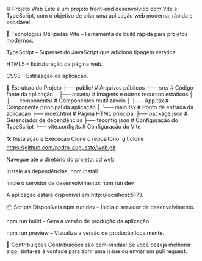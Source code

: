 🌐 Projeto Web
Este é um projeto front-end desenvolvido com Vite e TypeScript, com o objetivo de criar uma aplicação web moderna, rápida e escalável.​

🚀 Tecnologias Utilizadas
Vite – Ferramenta de build rápida para projetos modernos.

TypeScript – Superset do JavaScript que adiciona tipagem estática.

HTML5 – Estruturação da página web.

CSS3 – Estilização da aplicação.​

📁 Estrutura do Projeto
├── public/                 # Arquivos públicos
├── src/                    # Código-fonte da aplicação
│   ├── assets/             # Imagens e outros recursos estáticos
│   ├── components/         # Componentes reutilizáveis
│   ├── App.tsx             # Componente principal da aplicação
│   └── main.tsx            # Ponto de entrada da aplicação
├── index.html              # Página HTML principal
├── package.json            # Gerenciador de dependências
├── tsconfig.json           # Configuração do TypeScript
└── vite.config.ts          # Configuração do Vite


🛠️ Instalação e Execução
Clone o repositório:​
git clone https://github.com/pedro-augussto/web.git

Navegue até o diretório do projeto:​
cd web

Instale as dependências:​
npm install

Inicie o servidor de desenvolvimento:​
npm run dev

A aplicação estará disponível em http://localhost:5173.​

📦 Scripts Disponíveis
npm run dev – Inicia o servidor de desenvolvimento.

npm run build – Gera a versão de produção da aplicação.

npm run preview – Visualiza a versão de produção localmente.​

🤝 Contribuições
Contribuições são bem-vindas! Se você deseja melhorar algo, sinta-se à vontade para abrir uma issue ou enviar um pull request.​
